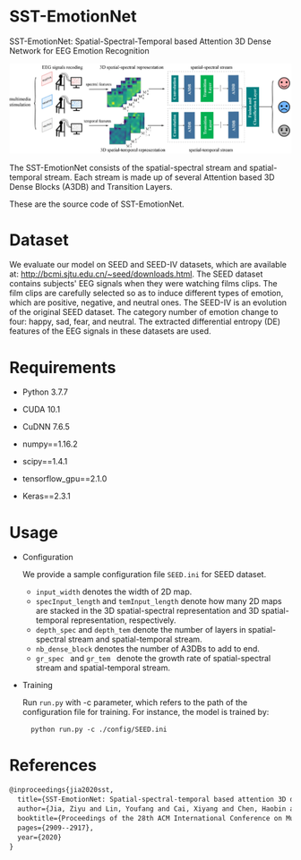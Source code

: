 # SST-EmotionNet

SST-EmotionNet: Spatial-Spectral-Temporal based Attention 3D Dense Network for EEG Emotion Recognition

![architecture](./figure/architecture.jpg)

The SST-EmotionNet consists of the spatial-spectral stream and spatial-temporal stream. Each stream is made up of several Attention based 3D Dense Blocks (A3DB) and Transition Layers.

These are the source code of SST-EmotionNet.

# Dataset

We evaluate our model on SEED and SEED-IV datasets, which are available at: http://bcmi.sjtu.edu.cn/~seed/downloads.html. The SEED dataset contains subjects' EEG signals when they were watching films clips. The film clips are carefully selected so as to induce different types of emotion, which are positive, negative, and neutral ones. The SEED-IV is an evolution of the original SEED dataset. The category number of emotion change to four: happy, sad, fear, and neutral. The extracted differential entropy (DE) features of the EEG signals in these datasets are used.

# Requirements

- Python 3.7.7
- CUDA 10.1
- CuDNN 7.6.5

- numpy==1.16.2

- scipy==1.4.1

- tensorflow_gpu==2.1.0
- Keras==2.3.1

# Usage

- Configuration

  We provide a sample configuration file `SEED.ini` for SEED dataset. 

  - `input_width` denotes the width of 2D map.
  - `specInput_length` and `temInput_length` denote how many 2D maps are stacked in the 3D spatial-spectral representation and 3D spatial-temporal representation, respectively.
  -  `depth_spec` and `depth_tem` denote the number of layers in spatial-spectral stream and spatial-temporal stream.
  -  `nb_dense_block` denotes the number of A3DBs to add to end. 
  - `gr_spec ` and `gr_tem ` denote the growth rate of spatial-spectral stream and spatial-temporal stream. 

- Training

  Run `run.py` with -c parameter, which refers to the path of the configuration file for training. For instance, the model is trained by:

  ```
    python run.py -c ./config/SEED.ini
  ```

# References

```latex
@inproceedings{jia2020sst,
  title={SST-EmotionNet: Spatial-spectral-temporal based attention 3D dense network for EEG emotion recognition},
  author={Jia, Ziyu and Lin, Youfang and Cai, Xiyang and Chen, Haobin and Gou, Haijun and Wang, Jing},
  booktitle={Proceedings of the 28th ACM International Conference on Multimedia},
  pages={2909--2917},
  year={2020}
}
```




